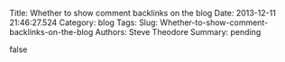 Title: Whether to show comment backlinks on the blog
Date: 2013-12-11 21:46:27.524
Category: blog
Tags: 
Slug: Whether-to-show-comment-backlinks-on-the-blog
Authors: Steve Theodore
Summary: pending

false

